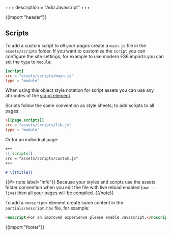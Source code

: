+++
description = "Add Javascript"
+++

{{import "header"}}

## Scripts

To add a custom script to *all your pages* create a `main.js` file in the `assets/scripts` folder. If you want to customize the `script` you can configure the site settings, for example to use modern ES6 imports you can set the `type` to `module`:

```toml
[script]
src = "assets/scripts/main.js"
type = "module"
```

When using this object style notation for script assets you can use any attributes of the [script element][].

Scripts follow the same convention as style sheets; to add scripts to all pages:

```toml
\[[page.scripts]]
src = "assets/scripts/lib.js"
type = "module"
```

Or for an individual page:

```markdown
+++
\[[scripts]]
src = "assets/scripts/custom.js"
+++

# \{{title}}
```

{{#> note label="info"}}
Because your styles and scripts use the assets folder convention when you edit the file with live reload enabled (`uwe --live`) then all your pages will be compiled.
{{/note}}

To add a `<noscript>` element create some content in the `partials/noscript.hbs` file, for example:

```html
<noscript>For an improved experience please enable Javascript.</noscript>
```

{{import "footer"}}

[script element]: https://developer.mozilla.org/en-US/docs/Web/HTML/Element/script
